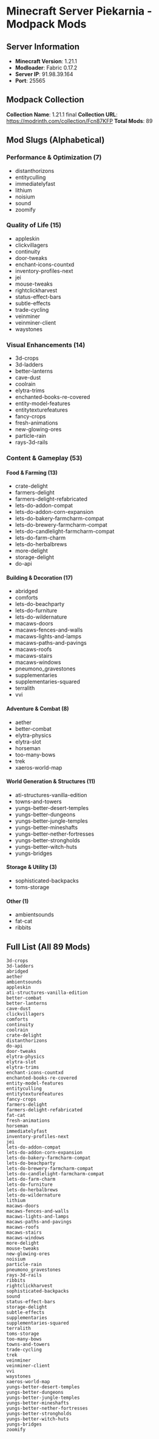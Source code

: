 # Minecraft Server Piekarnia - Modpack Mods

## Server Information
- **Minecraft Version**: 1.21.1
- **Modloader**: Fabric 0.17.2
- **Server IP**: 91.98.39.164
- **Port**: 25565

## Modpack Collection
**Collection Name**: 1.21.1 final
**Collection URL**: https://modrinth.com/collection/Fcn87KFP
**Total Mods**: 89

## Mod Slugs (Alphabetical)

### Performance & Optimization (7)
- distanthorizons
- entityculling
- immediatelyfast
- lithium
- noisium
- sound
- zoomify

### Quality of Life (15)
- appleskin
- clickvillagers
- continuity
- door-tweaks
- enchant-icons-countxd
- inventory-profiles-next
- jei
- mouse-tweaks
- rightclickharvest
- status-effect-bars
- subtle-effects
- trade-cycling
- veinminer
- veinminer-client
- waystones

### Visual Enhancements (14)
- 3d-crops
- 3d-ladders
- better-lanterns
- cave-dust
- coolrain
- elytra-trims
- enchanted-books-re-covered
- entity-model-features
- entitytexturefeatures
- fancy-crops
- fresh-animations
- new-glowing-ores
- particle-rain
- rays-3d-rails

### Content & Gameplay (53)

#### Food & Farming (13)
- crate-delight
- farmers-delight
- farmers-delight-refabricated
- lets-do-addon-compat
- lets-do-addon-corn-expansion
- lets-do-bakery-farmcharm-compat
- lets-do-brewery-farmcharm-compat
- lets-do-candlelight-farmcharm-compat
- lets-do-farm-charm
- lets-do-herbalbrews
- more-delight
- storage-delight
- do-api

#### Building & Decoration (17)
- abridged
- comforts
- lets-do-beachparty
- lets-do-furniture
- lets-do-wildernature
- macaws-doors
- macaws-fences-and-walls
- macaws-lights-and-lamps
- macaws-paths-and-pavings
- macaws-roofs
- macaws-stairs
- macaws-windows
- pneumono_gravestones
- supplementaries
- supplementaries-squared
- terralith
- vvi

#### Adventure & Combat (8)
- aether
- better-combat
- elytra-physics
- elytra-slot
- horseman
- too-many-bows
- trek
- xaeros-world-map

#### World Generation & Structures (11)
- ati-structures-vanilla-edition
- towns-and-towers
- yungs-better-desert-temples
- yungs-better-dungeons
- yungs-better-jungle-temples
- yungs-better-mineshafts
- yungs-better-nether-fortresses
- yungs-better-strongholds
- yungs-better-witch-huts
- yungs-bridges

#### Storage & Utility (3)
- sophisticated-backpacks
- toms-storage

#### Other (1)
- ambientsounds
- fat-cat
- ribbits

## Full List (All 89 Mods)
```
3d-crops
3d-ladders
abridged
aether
ambientsounds
appleskin
ati-structures-vanilla-edition
better-combat
better-lanterns
cave-dust
clickvillagers
comforts
continuity
coolrain
crate-delight
distanthorizons
do-api
door-tweaks
elytra-physics
elytra-slot
elytra-trims
enchant-icons-countxd
enchanted-books-re-covered
entity-model-features
entityculling
entitytexturefeatures
fancy-crops
farmers-delight
farmers-delight-refabricated
fat-cat
fresh-animations
horseman
immediatelyfast
inventory-profiles-next
jei
lets-do-addon-compat
lets-do-addon-corn-expansion
lets-do-bakery-farmcharm-compat
lets-do-beachparty
lets-do-brewery-farmcharm-compat
lets-do-candlelight-farmcharm-compat
lets-do-farm-charm
lets-do-furniture
lets-do-herbalbrews
lets-do-wildernature
lithium
macaws-doors
macaws-fences-and-walls
macaws-lights-and-lamps
macaws-paths-and-pavings
macaws-roofs
macaws-stairs
macaws-windows
more-delight
mouse-tweaks
new-glowing-ores
noisium
particle-rain
pneumono_gravestones
rays-3d-rails
ribbits
rightclickharvest
sophisticated-backpacks
sound
status-effect-bars
storage-delight
subtle-effects
supplementaries
supplementaries-squared
terralith
toms-storage
too-many-bows
towns-and-towers
trade-cycling
trek
veinminer
veinminer-client
vvi
waystones
xaeros-world-map
yungs-better-desert-temples
yungs-better-dungeons
yungs-better-jungle-temples
yungs-better-mineshafts
yungs-better-nether-fortresses
yungs-better-strongholds
yungs-better-witch-huts
yungs-bridges
zoomify
```